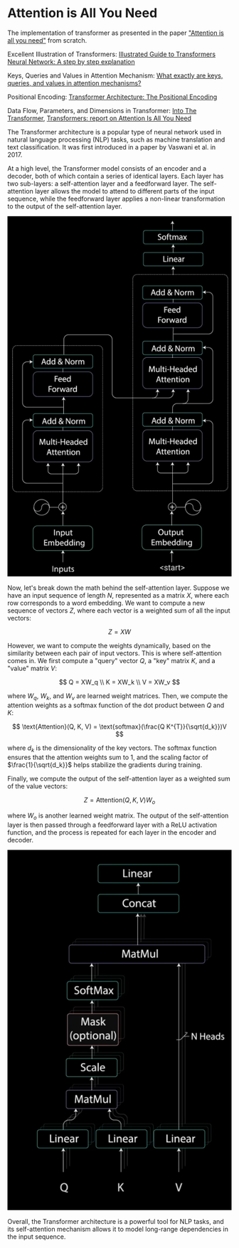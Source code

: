 # Attention is All You Need

The implementation of transformer as presented in the paper ["Attention is all you need"](https://arxiv.org/abs/1706.03762) from scratch.

Excellent Illustration of Transformers: [Illustrated Guide to Transformers Neural Network: A step by step explanation](https://www.youtube.com/watch?v=4Bdc55j80l8)

Keys, Queries and Values in Attention Mechanism: [What exactly are keys, queries, and values in attention mechanisms?](https://stats.stackexchange.com/questions/421935/what-exactly-are-keys-queries-and-values-in-attention-mechanisms#424127)

Positional Encoding: [Transformer Architecture: The Positional Encoding](https://kazemnejad.com/blog/transformer_architecture_positional_encoding/)

Data Flow, Parameters, and Dimensions in Transformer: [Into The Transformer](https://towardsdatascience.com/into-the-transformer-5ad892e0cee), [Transformers: report on Attention Is All You Need](https://www.kaggle.com/code/samuelnordmann/transformers-report-on-attention-is-all-you-need/notebook)



The Transformer architecture is a popular type of neural network used in natural language processing (NLP) tasks, such as machine translation and text classification. It was first introduced in a paper by Vaswani et al. in 2017.

At a high level, the Transformer model consists of an encoder and a decoder, both of which contain a series of identical layers. Each layer has two sub-layers: a self-attention layer and a feedforward layer. The self-attention layer allows the model to attend to different parts of the input sequence, while the feedforward layer applies a non-linear transformation to the output of the self-attention layer.

![Architecture](assets/architecture.png)

Now, let's break down the math behind the self-attention layer. Suppose we have an input sequence of length $N$, represented as a matrix $X$, where each row corresponds to a word embedding. We want to compute a new sequence of vectors $Z$, where each vector is a weighted sum of all the input vectors:

$$
Z = XW
$$

However, we want to compute the weights dynamically, based on the similarity between each pair of input vectors. This is where self-attention comes in. We first compute a "query" vector $Q$, a "key" matrix $K$, and a "value" matrix $V$:

$$
Q = XW_q \\
K = XW_k \\
V = XW_v
$$

where $W_q$, $W_k$, and $W_v$ are learned weight matrices. Then, we compute the attention weights as a softmax function of the dot product between $Q$ and $K$:

$$
\text{Attention}(Q, K, V) = \text{softmax}(\frac{Q K^{T}}{\sqrt{d_k}})V
$$

where $d_k$ is the dimensionality of the key vectors. The softmax function ensures that the attention weights sum to $1$, and the scaling factor of $\frac{1}{\sqrt{d_k}}$ helps stabilize the gradients during training.

Finally, we compute the output of the self-attention layer as a weighted sum of the value vectors:

$$
Z = \text{Attention}(Q, K, V) W_o
$$

where $W_o$ is another learned weight matrix. The output of the self-attention layer is then passed through a feedforward layer with a ReLU activation function, and the process is repeated for each layer in the encoder and decoder.

![Multi-Head Attention](assets/mha.png)

Overall, the Transformer architecture is a powerful tool for NLP tasks, and its self-attention mechanism allows it to model long-range dependencies in the input sequence.
